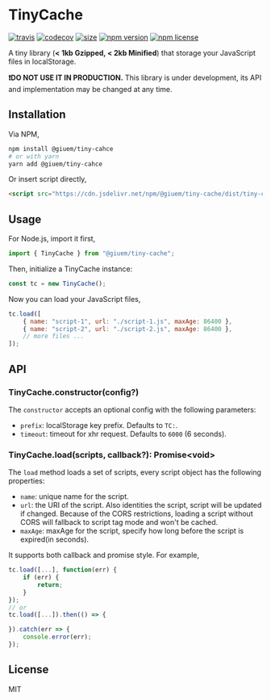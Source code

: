 # TinyCache

[![travis](https://flat.badgen.net/travis/giuem/tiny-cache)](https://travis-ci.com/giuem/tiny-cache)
[![codecov](https://flat.badgen.net/codecov/c/github/giuem/tiny-cache)](https://codecov.io/gh/giuem/tiny-cache)
[![size](https://flat.badgen.net/bundlephobia/minzip/@giuem/tiny-cache)](https://bundlephobia.com/result?p=@giuem/tiny-cache)
[![npm version](https://flat.badgen.net/npm/v/@giuem/tiny-cache)](https://www.npmjs.com/package/@giuem/tiny-cache)
[![npm license](https://flat.badgen.net/npm/license/@giuem/tiny-cache)](https://github.com/giuem/tiny-cache/blob/master/LICENSE)

A tiny library (**< 1kb Gzipped, < 2kb Minified**) that storage your JavaScript files in localStorage.

**:heavy_exclamation_mark:DO NOT USE IT IN PRODUCTION.** This library is under development, its API and implementation may be changed at any time.

## Installation

Via NPM,

``` bash
npm install @giuem/tiny-cahce
# or with yarn
yarn add @giuem/tiny-cahce
```

Or insert script directly,

``` html
<script src="https://cdn.jsdelivr.net/npm/@giuem/tiny-cache/dist/tiny-cache.min.js"></script>
```

## Usage

For Node.js, import it first,

```javascript
import { TinyCache } from "@giuem/tiny-cache";
```

Then, initialize a TinyCache instance:

```javascript
const tc = new TinyCache();
```

Now you can load your JavaScript files,

```javascript
tc.load([
    { name: "script-1", url: "./script-1.js", maxAge: 86400 },
    { name: "script-2", url: "./script-2.js", maxAge: 86400 },
    // more files ...
]);
```

## API

### TinyCache.constructor(config?)

The `constructor` accepts an optional config with the following parameters:

* `prefix`: localStorage key prefix. Defaults to `TC:`.
* `timeout`: timeout for xhr request. Defaults to `6000` (6 seconds).

### TinyCache.load(scripts, callback?): Promise\<void\>

The `load` method loads a set of scripts, every script object has the following properties:

* `name`: unique name for the script.
* `url`: the URI of the script. Also identities the script, script will be updated if changed. Because of the CORS restrictions, loading a script without CORS will fallback to script tag mode and won't be cached.
* `maxAge`: maxAge for the script, specify how long before the script is expired(in seconds).

It supports both callback and promise style. For example,

```javascript
tc.load([...], function(err) {
    if (err) {
        return;
    }
});
// or
tc.load([...]).then(() => {

}).catch(err => {
    console.error(err);
});
```

## License

MIT